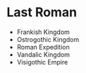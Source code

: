 # Last Roman

- Frankish Kingdom
- Ostrogothic Kingdom
- Roman Expedition
- Vandalic Kingdom
- Visigothic Empire
